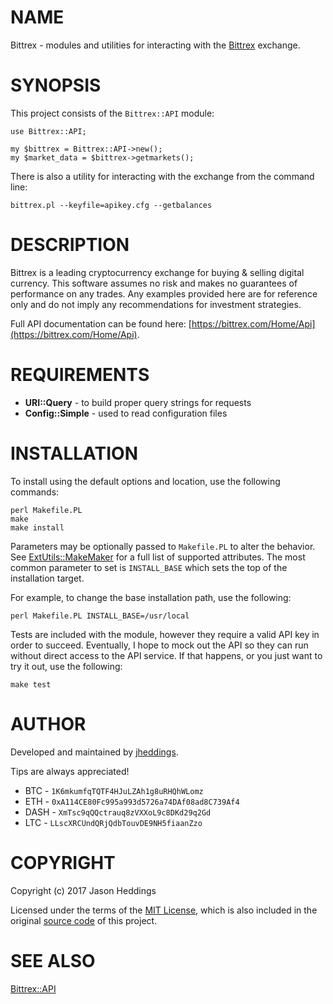 # NAME

Bittrex - modules and utilities for interacting with the
[Bittrex](https://www.bittrex.com) exchange.

# SYNOPSIS

This project consists of the `Bittrex::API` module:

    use Bittrex::API;

    my $bittrex = Bittrex::API->new();
    my $market_data = $bittrex->getmarkets();

There is also a utility for interacting with the exchange from the command line:

    bittrex.pl --keyfile=apikey.cfg --getbalances

# DESCRIPTION

Bittrex is a leading cryptocurrency exchange for buying & selling digital
currency. This software assumes no risk and makes no guarantees of performance
on any trades. Any examples provided here are for reference only and do not
imply any recommendations for investment strategies.

Full API documentation can be found here:
[https://bittrex.com/Home/Api](https://bittrex.com/Home/Api).

# REQUIREMENTS

- **URI::Query** - to build proper query strings for requests
- **Config::Simple** - used to read configuration files

# INSTALLATION

To install using the default options and location, use the following commands:

    perl Makefile.PL
    make
    make install

Parameters may be optionally passed to `Makefile.PL` to alter the
behavior. See [ExtUtils::MakeMaker](http://perldoc.perl.org/ExtUtils/MakeMaker.html)
for a full list of supported attributes.  The most common parameter to set is
`INSTALL_BASE` which sets the top of the installation target.

For example, to change the base installation path, use the following:

    perl Makefile.PL INSTALL_BASE=/usr/local

Tests are included with the module, however they require a valid API key in order to
succeed.  Eventually, I hope to mock out the API so they can run without direct access
to the API service.  If that happens, or you just want to try it out, use the following:

    make test

# AUTHOR

Developed and maintained by [jheddings](https://github.com/jheddings).

Tips are always appreciated!

- BTC - `1K6mkumfqTQTF4HJuLZAh1g8uRHQhWLomz`
- ETH - `0xA114CE80Fc995a993d5726a74DAf08ad8C739Af4`
- DASH - `XmTsc9qQQctrauq8zVXXoL9c8DKd29q2Gd`
- LTC - `LLscXRCUndQRjQdbTouvDE9NH5fiaanZzo`

# COPYRIGHT

Copyright (c) 2017 Jason Heddings

Licensed under the terms of the [MIT License](https://opensource.org/licenses/MIT),
which is also included in the original [source code](https://github.com/jheddings/bittrex)
of this project.

# SEE ALSO

[Bittrex::API](https://metacpan.org/pod/Bittrex::API)
